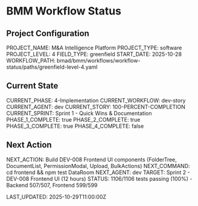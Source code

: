 # BMM Workflow Status

## Project Configuration

PROJECT_NAME: M&A Intelligence Platform
PROJECT_TYPE: software
PROJECT_LEVEL: 4
FIELD_TYPE: greenfield
START_DATE: 2025-10-28
WORKFLOW_PATH: bmad/bmm/workflows/workflow-status/paths/greenfield-level-4.yaml

## Current State

CURRENT_PHASE: 4-Implementation
CURRENT_WORKFLOW: dev-story
CURRENT_AGENT: dev
CURRENT_STORY: 100-PERCENT-COMPLETION
CURRENT_SPRINT: Sprint 1 - Quick Wins & Documentation
PHASE_1_COMPLETE: true
PHASE_2_COMPLETE: true
PHASE_3_COMPLETE: true
PHASE_4_COMPLETE: false

## Next Action

NEXT_ACTION: Build DEV-008 Frontend UI components (FolderTree, DocumentList, PermissionModal, Upload, BulkActions)
NEXT_COMMAND: cd frontend && npm test DataRoom
NEXT_AGENT: dev
TARGET: Sprint 2 - DEV-008 Frontend UI (12 hours)
STATUS: 1106/1106 tests passing (100%) - Backend 507/507, Frontend 599/599

LAST_UPDATED: 2025-10-29T11:00:00Z

